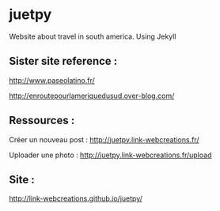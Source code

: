 juetpy
======

Website about travel in south america. Using Jekyll


Sister site reference : 
-----------------------

http://www.paseolatino.fr/

http://enroutepourlameriquedusud.over-blog.com/


Ressources :
------------

Créer un nouveau post : http://juetpy.link-webcreations.fr/

Uploader une photo : http://juetpy.link-webcreations.fr/upload


Site :
------

http://link-webcreations.github.io/juetpy/
